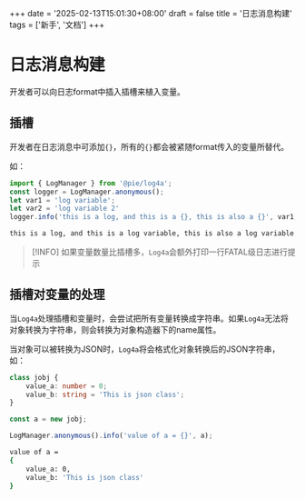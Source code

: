 +++
date = '2025-02-13T15:01:30+08:00'
draft = false
title = '日志消息构建'
tags = ['新手', '文档']
+++

# 日志消息构建

开发者可以向日志format中插入插槽来植入变量。

## 插槽

开发者在日志消息中可添加`{}`，所有的`{}`都会被紧随format传入的变量所替代。

如：

```ts
import { LogManager } from '@pie/log4a';
const logger = LogManager.anonymous();
let var1 = 'log variable';
let var2 = 'log variable 2'
logger.info('this is a log, and this is a {}, this is also a {}', var1, var2);
```

```bash output
this is a log, and this is a log variable, this is also a log variable 2
```

> [!INFO]
> 如果变量数量比插槽多，`Log4a`会额外打印一行FATAL级日志进行提示

## 插槽对变量的处理

当`Log4a`处理插槽和变量时，会尝试把所有变量转换成字符串。如果`Log4a`无法将对象转换为字符串，则会转换为对象构造器下的name属性。

当对象可以被转换为JSON时，`Log4a`将会格式化对象转换后的JSON字符串，如：

```ts
class jobj {
    value_a: number = 0;
    value_b: string = 'This is json class';
}

const a = new jobj;

LogManager.anonymous().info('value of a = {}', a);
```

```bash output
value of a = 
{
    value_a: 0,
    value_b: 'This is json class'
}
```
